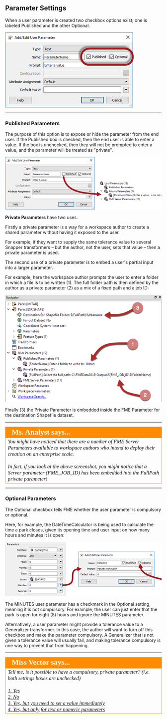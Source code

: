 ## Parameter Settings ##

When a user parameter is created two checkbox options exist; one is labeled Published and the other Optional.

![](./Images/Img4.032.ParameterSettings.png)

---

### Published Parameters ###
The purpose of this option is to expose or hide the parameter from the end user. If the Published box is checked, then the end user is able to enter a value. If the box is unchecked, then they will not be prompted to enter a value, and the parameter will be treated as "private".

![](./Images/Img4.033.MakingAPrivateParameter.png)

**Private Parameters** have two uses.

Firstly a private parameter is a way for a workspace author to create a shared parameter without having it exposed to the user.

For example, if they want to supply the same tolerance value to several Snapper transformers – but the author, not the user, sets that value – then a private parameter is used.

The second use of a private parameter is to embed a user's partial input into a larger parameter.

For example, here the workspace author prompts the user to enter a folder in which a file is to be written (1). The full folder path is then defined by the author as a private parameter (2) as a mix of a fixed path and a job ID:

![](./Images/Img4.034.EmbeddedPrivateParameter.png)

Finally (3) the Private Parameter is embedded inside the FME Parameter for the destination Shapefile dataset.

---

<!--Person X Says Section-->

<table style="border-spacing: 0px">
<tr>
<td style="vertical-align:middle;background-color:darkorange;border: 2px solid darkorange">
<i class="fa fa-quote-left fa-lg fa-pull-left fa-fw" style="color:white;padding-right: 12px;vertical-align:text-top"></i>
<span style="color:white;font-size:x-large;font-weight: bold;font-family:serif">Ms. Analyst says...</span>
</td>
</tr>

<tr>
<td style="border: 1px solid darkorange">
<span style="font-family:serif; font-style:italic; font-size:larger">
You might have noticed that there are a number of FME Server Parameters available to workspace authors who intend to deploy their creation on an enterprise scale.
<br><br>In fact, if you look at the above screenshot, you might notice that a Server parameter (FME_JOB_ID) has been embedded into the FullPath private parameter!
</span>
</td>
</tr>
</table>

---

### Optional Parameters ###

The Optional checkbox tells FME whether the user parameter is compulsory or optional.

Here, for example, the DateTimeCalculator is being used to calculate the time a park closes, given its opening time and user input on how many hours and minutes it is open:

![](./Images/Img4.035.NonOptionalParameter.png)

The MINUTES user parameter has a checkmark in the Optional setting, meaning it is not compulsory. For example, the user can just enter that the park is open for eight (8) hours and ignore the MINUTES parameter.

Alternatively, a user parameter might provide a tolerance value to a Generalizer transformer. In this case, the author will want to turn off this checkbox and make the parameter compulsory. A Generalizer that is not given a tolerance value will usually fail, and making tolerance compulsory is one way to prevent that from happening.

---

<!--Person X Says Section-->

<table style="border-spacing: 0px">
<tr>
<td style="vertical-align:middle;background-color:darkorange;border: 2px solid darkorange">
<i class="fa fa-quote-left fa-lg fa-pull-left fa-fw" style="color:white;padding-right: 12px;vertical-align:text-top"></i>
<span style="color:white;font-size:x-large;font-weight: bold;font-family:serif">Miss Vector says...</span>
</td>
</tr>

<tr>
<td style="border: 1px solid darkorange">
<span style="font-family:serif; font-style:italic; font-size:larger">
Tell me, is it possible to have a compulsory, private parameter? (i.e. both settings boxes are unchecked)
<br><br><a href="http://52.73.3.37/fmedatastreaming/Manual/QAResponse2017.fmw?chapter=11&question=5&answer=1&DestDataset_TEXTLINE=C%3A%5CFMEOutput%5CQAResponse.html">1. Yes</a>
<br><a href="http://52.73.3.37/fmedatastreaming/Manual/QAResponse2017.fmw?chapter=11&question=5&answer=2&DestDataset_TEXTLINE=C%3A%5CFMEOutput%5CQAResponse.html">2. No</a>
<br><a href="http://52.73.3.37/fmedatastreaming/Manual/QAResponse2017.fmw?chapter=11&question=5&answer=3&DestDataset_TEXTLINE=C%3A%5CFMEOutput%5CQAResponse.html">3. Yes, but you need to set a value immediately</a>
<br><a href="http://52.73.3.37/fmedatastreaming/Manual/QAResponse2017.fmw?chapter=11&question=5&answer=4&DestDataset_TEXTLINE=C%3A%5CFMEOutput%5CQAResponse.html">4. Yes, but only for text or numeric parameters</a>
</span>
</td>
</tr>
</table>
